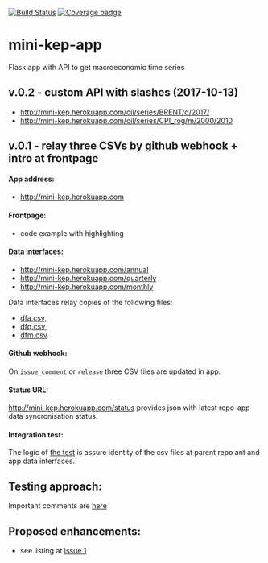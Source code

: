 [![Build Status](https://travis-ci.org/mini-kep/frontend-app.svg?branch=master)](https://travis-ci.org/mini-kep/frontend-app) 
[![Coverage badge](https://codecov.io/gh/mini-kep/frontend-app/branch/master/graphs/badge.svg)](https://codecov.io/gh/mini-kep/frontend-app)

# mini-kep-app
Flask app with API to get macroeconomic time series

## v.0.2 - custom API with slashes (2017-10-13)

- <http://mini-kep.herokuapp.com/oil/series/BRENT/d/2017/>
- <http://mini-kep.herokuapp.com/oil/series/CPI_rog/m/2000/2010>


## v.0.1 - relay three CSVs by github webhook + intro at frontpage

#### App address:

   - <http://mini-kep.herokuapp.com>

#### Frontpage:

  - code example with highlighting  
  
#### Data interfaces:

   - <http://mini-kep.herokuapp.com/annual>
   - <http://mini-kep.herokuapp.com/quarterly>
   - <http://mini-kep.herokuapp.com/monthly>


Data interfaces relay copies of the following files:
- [dfa.csv](https://raw.githubusercontent.com/epogrebnyak/mini-kep/master/data/processed/latest/dfa.csv),
- [dfq.csv](https://raw.githubusercontent.com/epogrebnyak/mini-kep/master/data/processed/latest/dfq.csv),
- [dfm.csv](https://raw.githubusercontent.com/epogrebnyak/mini-kep/master/data/processed/latest/dfm.csv).

#### Github webhook:

   On ```issue_comment``` or ```release```  three CSV files are updated in app.

#### Status URL:

<http://mini-kep.herokuapp.com/status> provides json with latest repo-app data syncronisation status.


#### Integration test:

The logic of [the test](https://github.com/mini-kep/frontend-app/blob/master/apps/tests/test_integrity.py)
is assure identity of the csv files at parent repo ant and app data interfaces.


## Testing approach:

Important comments are [here](https://github.com/mini-kep/frontend-app/issues/7)

## Proposed enhancements:

- see listing at [issue 1](https://github.com/epogrebnyak/mini-kep-app/issues/1)

